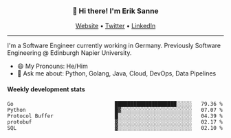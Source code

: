 <h3 align="center">👋 Hi there! I'm Erik Sanne</h3>
<p align="center">
  <a href="https://eriksanne.com">Website</a> •
  <a href="https://twitter.com/ErikKonradSanne">Twitter</a> •
  <a href="https://www.linkedin.com/in/eriksanne/">LinkedIn</a>
</p>

---
I'm a Software Engineer currently working in Germany. Previously Software Engineering @ Edinburgh Napier University.

- 😄 My Pronouns: He/Him
- 💬 Ask me about: Python, Golang, Java, Cloud, DevOps, Data Pipelines

<h4>Weekly development stats</h4>
<!--START_SECTION:waka-->

```text
Go                                 ████████████████████░░░░░   79.36 %
Python                             █▓░░░░░░░░░░░░░░░░░░░░░░░   07.07 %
Protocol Buffer                    █░░░░░░░░░░░░░░░░░░░░░░░░   04.39 %
protobuf                           ▓░░░░░░░░░░░░░░░░░░░░░░░░   02.17 %
SQL                                ▓░░░░░░░░░░░░░░░░░░░░░░░░   02.10 %
```

<!--END_SECTION:waka-->
